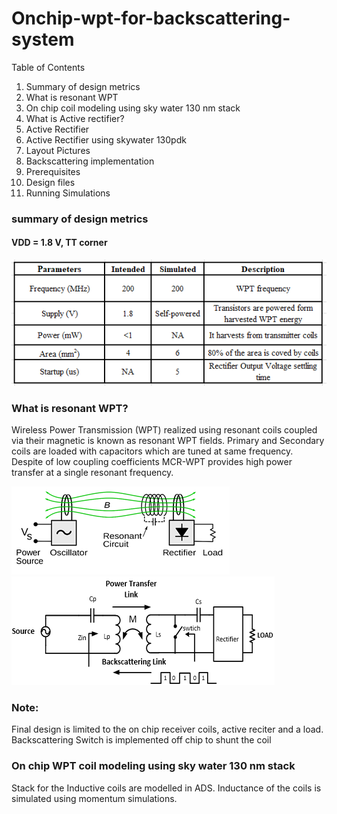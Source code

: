 # Onchip-wpt-for-backscattering-system
Table of Contents
1.	Summary of design metrics
2.	What is resonant WPT
3.	On chip coil modeling using sky water 130 nm stack
4.	What is Active rectifier?
5.	Active Rectifier
6.	Active Rectifier using skywater 130pdk
7.	Layout Pictures
8.	Backscattering implementation
9.	Prerequisites
10.	Design files
11.	Running Simulations
### summary of design metrics
#### VDD = 1.8 V, TT corner
![results](Plots/Read/Sumary_Table.png)  
###  What is resonant WPT?
Wireless Power Transmission (WPT) realized using resonant coils coupled via their magnetic is known as resonant WPT fields. Primary and Secondary coils are loaded with capacitors which are tuned at same frequency. Despite of low coupling coefficients MCR-WPT provides high power transfer at a single resonant frequency.

![results](Plots/Read/Backscattering.png)  
![results](Plots/Read/Backscattering_Switch.png)  
### Note: 
Final design is limited to the on chip receiver coils, active reciter and a load. Backscattering Switch is implemented off chip to shunt the coil
### On chip WPT coil modeling using sky water 130 nm stack
Stack for the Inductive coils are modelled in ADS. Inductance of the coils is simulated using momentum simulations.



